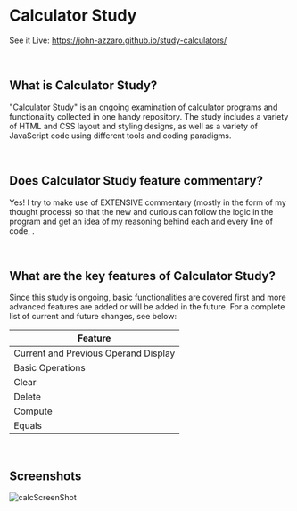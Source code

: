 # Calculator Study
See it Live: https://john-azzaro.github.io/study-calculators/

<br>

## What is Calculator Study?
"Calculator Study" is an ongoing examination of calculator programs and functionality collected in one handy repository.  The study includes a variety of HTML and CSS layout and styling designs, as well as a variety of JavaScript code using different tools and coding paradigms.

<br>

## Does Calculator Study feature commentary?
Yes!  I try to make use of EXTENSIVE commentary (mostly in the form of my thought process) so that the new and curious can follow the logic in the program and get an idea of my reasoning behind each and every line of code, . 

<br>

## What are the key features of Calculator Study?
Since this study is ongoing, basic functionalities are covered first and more advanced features are added or will be added in the future.  For a complete list of current and future changes, see below:


| Feature                                  | 
| ---------------------------------------- |
| Current and Previous Operand Display     | 
| Basic Operations                         |   
| Clear                                    |   
| Delete                                   |    
| Compute                                  |   
| Equals                                   |   

<br>

## Screenshots

![calcScreenShot](https://user-images.githubusercontent.com/37447586/60772122-89e4cf80-a0a6-11e9-92e0-432788b4a50f.png)

